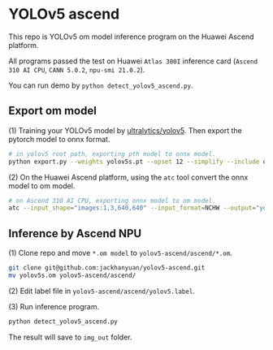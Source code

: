 # YOLOv5 ascend 
This repo is YOLOv5 om model inference program on the Huawei Ascend platform.

All programs passed the test on Huawei `Atlas 300I` inference card (`Ascend 310 AI CPU`, `CANN 5.0.2`, `npu-smi 21.0.2`).

You can run demo by `python detect_yolov5_ascend.py`.

## Export om model 
(1) Training your YOLOv5 model by [ultralytics/yolov5](https://github.com/ultralytics/yolov5). Then export the pytorch model to onnx format.
```bash
# in yolov5 root path, exporting pth model to onnx model.
python export.py --weights yolov5s.pt --opset 12 --simplify --include onnx 
```

(2) On the Huawei Ascend platform, using the `atc` tool convert the onnx model to om model.
```bash
# on Ascend 310 AI CPU, exporting onnx model to om model.
atc --input_shape="images:1,3,640,640" --input_format=NCHW --output="yolov5s" --soc_version=Ascend310 --framework=5 --model="yolov5s.onnx" --output_type=FP32 
```

## Inference by Ascend NPU
(1) Clone repo and move `*.om model` to `yolov5-ascend/ascend/*.om`.
```bash
git clone git@github.com:jackhanyuan/yolov5-ascend.git
mv yolov5s.om yolov5-ascend/ascend/
```

(2) Edit label file in `yolov5-ascend/ascend/yolov5.label`.


(3) Run inference program.
```bash
python detect_yolov5_ascend.py
```
The result will save to `img_out` folder.